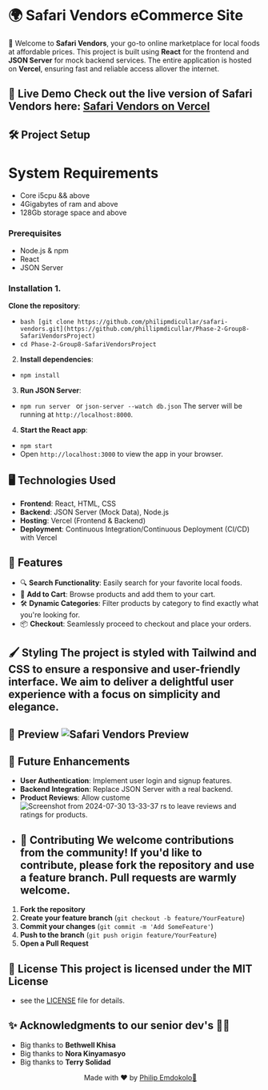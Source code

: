 # 🌍 Safari Vendors eCommerce Site 
🛒 Welcome to **Safari Vendors**, your go-to online marketplace for local foods at affordable prices. This project is built using **React** for the frontend and **JSON Server** for mock backend services. The entire application is hosted on **Vercel**, ensuring fast and reliable access allover the internet. 

## 🚀 Live Demo Check out the live version of Safari Vendors here: [**Safari Vendors on Vercel**](https://your-vercel-link) 
## 🛠️ Project Setup 
# System Requirements
- Core i5cpu && above 
- 4Gigabytes of ram and above
- 128Gb storage space and above

### Prerequisites 
- Node.js & npm 
- React 
- JSON Server 

### Installation 1. 
**Clone the repository**: 
- ```bash [git clone https://github.com/philipmdicullar/safari-vendors.git](https://github.com/phillipmdicullar/Phase-2-Group8-SafariVendorsProject)```
- ```cd Phase-2-Group8-SafariVendorsProject ``` 

2. **Install dependencies**: 

- ```npm install ``` 
3. **Run JSON Server**: 

- ```npm run server ```  or ```json-server --watch db.json```
The server will be running at `http://localhost:8000`. 
4. **Start the React app**:
- ```npm start ``` 
- Open `http://localhost:3000` to view the app in your browser.
 

## 🖥️ Technologies Used 
- **Frontend**: React, HTML, CSS 
- **Backend**: JSON Server (Mock Data), Node.js 
- **Hosting**: Vercel (Frontend & Backend) 
- **Deployment**: Continuous Integration/Continuous Deployment (CI/CD) with Vercel
## 🌟 Features 
- 🔍 **Search Functionality**: Easily search for your favorite local foods. 
- 🛒 **Add to Cart**: Browse products and add them to your cart. 
- 🛠️ **Dynamic Categories**: Filter products by category to find exactly what you're looking for. 
- 📦 **Checkout**: Seamlessly proceed to checkout and place your orders. 
## 🖌️ Styling The project is styled with **Tailwind** and **CSS** to ensure a responsive and user-friendly interface. We aim to deliver a delightful user experience with a focus on simplicity and elegance. 
## 🎨 Preview ![Safari Vendors Preview]([https://your-image-link](https://www.figma.com/design/XgeRFh16QWZUZ0xbGXEpdU/team-mamba?m=auto&t=XE1Iucx0K7I7OD84-6)) 
## 🚧 Future Enhancements 
- **User Authentication**: Implement user login and signup features. 
- **Backend Integration**: Replace JSON Server with a real backend. 
- **Product Reviews**: Allow custome![Screenshot from 2024-07-30 13-33-37](https://github.com/user-attachments/assets/12573246-4b7c-4cce-a9d2-dc14608f5b9f)
rs to leave reviews and ratings for products.
- ## 👥 Contributing We welcome contributions from the community! If you'd like to contribute, please fork the repository and use a feature branch. Pull requests are warmly welcome. 
1. **Fork the repository** 
2. **Create your feature branch** (`git checkout -b feature/YourFeature`) 
3. **Commit your changes** (`git commit -m 'Add SomeFeature'`) 
4. **Push to the branch** (`git push origin feature/YourFeature`) 
5. **Open a Pull Request** 
## 📝 License This project is licensed under the MIT License 
- see the [LICENSE](LICENSE) file for details. 
## ✨ Acknowledgments to our senior dev's 🙉🙉
- Big thanks to **Bethwell Khisa**
- Big thanks to **Nora Kinyamasyo**
- Big thanks to **Terry Solidad**
   <p align="center"> Made with ❤️ by <a href="https://github.com/phillipmdicullar">Philip Emdokolo🤧</a> </p>
